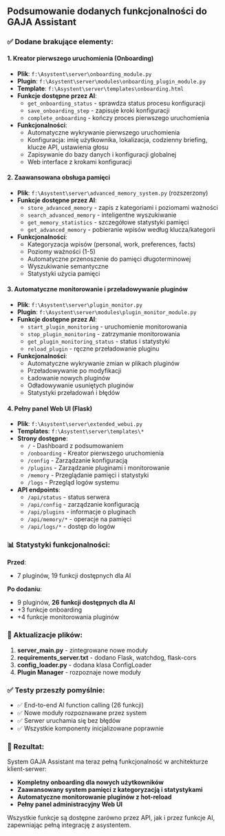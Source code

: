 ## Podsumowanie dodanych funkcjonalności do GAJA Assistant

### ✅ Dodane brakujące elementy:

#### 1. **Kreator pierwszego uruchomienia (Onboarding)**
- **Plik**: `f:\Asystent\server\onboarding_module.py`
- **Plugin**: `f:\Asystent\server\modules\onboarding_plugin_module.py`
- **Template**: `f:\Asystent\server\templates\onboarding.html`
- **Funkcje dostępne przez AI**:
  - `get_onboarding_status` - sprawdza status procesu konfiguracji
  - `save_onboarding_step` - zapisuje kroki konfiguracji
  - `complete_onboarding` - kończy proces pierwszego uruchomienia
- **Funkcjonalności**:
  - Automatyczne wykrywanie pierwszego uruchomienia
  - Konfiguracja: imię użytkownika, lokalizacja, codzienny briefing, klucze API, ustawienia głosu
  - Zapisywanie do bazy danych i konfiguracji globalnej
  - Web interface z krokami konfiguracji

#### 2. **Zaawansowana obsługa pamięci**
- **Plik**: `f:\Asystent\server\advanced_memory_system.py` (rozszerzony)
- **Funkcje dostępne przez AI**:
  - `store_advanced_memory` - zapis z kategoriami i poziomami ważności
  - `search_advanced_memory` - inteligentne wyszukiwanie
  - `get_memory_statistics` - szczegółowe statystyki pamięci
  - `get_advanced_memory` - pobieranie wpisów według klucza/kategorii
- **Funkcjonalności**:
  - Kategoryzacja wpisów (personal, work, preferences, facts)
  - Poziomy ważności (1-5)
  - Automatyczne przenoszenie do pamięci długoterminowej
  - Wyszukiwanie semantyczne
  - Statystyki użycia pamięci

#### 3. **Automatyczne monitorowanie i przeładowywanie pluginów**
- **Plik**: `f:\Asystent\server\plugin_monitor.py`
- **Plugin**: `f:\Asystent\server\modules\plugin_monitor_module.py`
- **Funkcje dostępne przez AI**:
  - `start_plugin_monitoring` - uruchomienie monitorowania
  - `stop_plugin_monitoring` - zatrzymanie monitorowania
  - `get_plugin_monitoring_status` - status i statystyki
  - `reload_plugin` - ręczne przeładowanie pluginu
- **Funkcjonalności**:
  - Automatyczne wykrywanie zmian w plikach pluginów
  - Przeładowywanie po modyfikacji
  - Ładowanie nowych pluginów
  - Odładowywanie usuniętych pluginów
  - Statystyki przeładowań i błędów

#### 4. **Pełny panel Web UI (Flask)**
- **Plik**: `f:\Asystent\server\extended_webui.py`
- **Templates**: `f:\Asystent\server\templates\*`
- **Strony dostępne**:
  - `/` - Dashboard z podsumowaniem
  - `/onboarding` - Kreator pierwszego uruchomienia
  - `/config` - Zarządzanie konfiguracją
  - `/plugins` - Zarządzanie pluginami i monitorowanie
  - `/memory` - Przeglądanie pamięci i statystyki
  - `/logs` - Przegląd logów systemu
- **API endpoints**:
  - `/api/status` - status serwera
  - `/api/config` - zarządzanie konfiguracją
  - `/api/plugins` - informacje o pluginach
  - `/api/memory/*` - operacje na pamięci
  - `/api/logs/*` - dostęp do logów

### 📊 Statystyki funkcjonalności:

**Przed**:
- 7 pluginów, 19 funkcji dostępnych dla AI

**Po dodaniu**:
- 9 pluginów, **26 funkcji dostępnych dla AI**
- +3 funkcje onboarding
- +4 funkcje monitorowania pluginów

### 🔧 Aktualizacje plików:

1. **server_main.py** - zintegrowane nowe moduły
2. **requirements_server.txt** - dodano Flask, watchdog, flask-cors
3. **config_loader.py** - dodana klasa ConfigLoader
4. **Plugin Manager** - rozpoznaje nowe moduły

### ✅ Testy przeszły pomyślnie:

- ✅ End-to-end AI function calling (26 funkcji)
- ✅ Nowe moduły rozpoznawane przez system
- ✅ Serwer uruchamia się bez błędów
- ✅ Wszystkie komponenty inicjalizowane poprawnie

### 🚀 Rezultat:

System GAJA Assistant ma teraz pełną funkcjonalność w architekturze klient-serwer:
- **Kompletny onboarding dla nowych użytkowników**
- **Zaawansowany system pamięci z kategoryzacją i statystykami**
- **Automatyczne monitorowanie pluginów z hot-reload**
- **Pełny panel administracyjny Web UI**

Wszystkie funkcje są dostępne zarówno przez API, jak i przez funkcje AI, zapewniając pełną integrację z asystentem.
